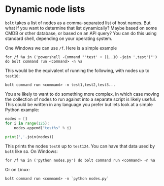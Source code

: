 # Dynamic node lists

`bolt` takes a list of nodes as a comma-separated list of host names. But what if you want to determine that list dynamically? Maybe based on some CMDB or other database, or based on an API query? You can do this using standard shell, depending on your operating system.

One Windows we can use `/f`. Here is a simple example


```
for /f %a in ('powershell -Command "'test' + (1..10 -join ',test')"') do bolt command run <command> -n %a
```

This would be the equivalent of running the following, with nodes up to `test10`:

```
bolt command run <command> -n test1,test2,test3...
```


You are likely to want to do something more complex, in which case moving the collection of nodes to run against into a separate script is likely useful. This could be written in any language you prefer but lets look at a simple Python example:

```python
nodes = []
for i in range(125):
    nodes.append("test%s" % i)

print(','.join(nodes))
```

This prints the nodes `test0` up to `test124`. You can have that data used by `bolt` like so. On Windows:


```
for /f %a in ('python nodes.py') do bolt command run <command> -n %a
```

Or on Linux:

```
bolt command run <command> -n `python nodes.py`
```
